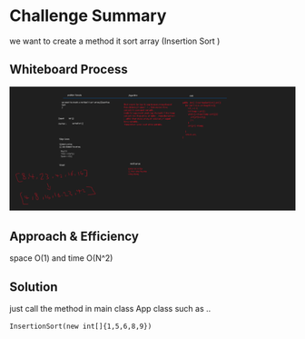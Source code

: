 # Challenge Summary
we want to create a method it sort array (Insertion Sort
)

## Whiteboard Process
![pass1](./image/Whiteboard.png)

## Approach & Efficiency
space O(1) and time O(N^2)

## Solution
just call the method in main class App class
 such as ..

```
InsertionSort(new int[]{1,5,6,8,9})
```
